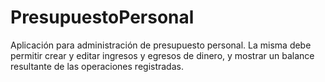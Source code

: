 # PresupuestoPersonal
Aplicación para administración de presupuesto personal. La misma debe permitir crear y editar ingresos y egresos de dinero, y mostrar un balance resultante de las operaciones registradas.
